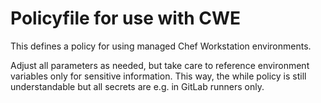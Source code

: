 # Policyfile for use with CWE

This defines a policy for using managed Chef Workstation environments.

Adjust all parameters as needed, but take care to reference environment
variables only for sensitive information. This way, the while policy is
still understandable but all secrets are e.g. in GitLab runners only.
